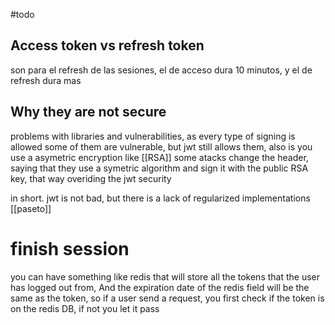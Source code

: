#todo

## Access token vs refresh token
son para el refresh de las sesiones, el de acceso dura 10 minutos, y el de refresh dura mas


## Why they are not secure
problems with libraries and vulnerabilities, as every type of signing is allowed some of them are vulnerable, but jwt still allows them, also is you use a asymetric encryption like [[RSA]] some atacks change the header, saying that they use a symetric algorithm and sign it with the public RSA key, that way overiding the jwt security

in short. jwt is not bad, but there is a lack of regularized implementations
[[paseto]]
# finish session
you can have something like redis that will store all the tokens that the user has logged out from, And the expiration date of the redis field will be the same as the token, so if a user send a request, you first check if the token is on the redis DB, if not you let it pass